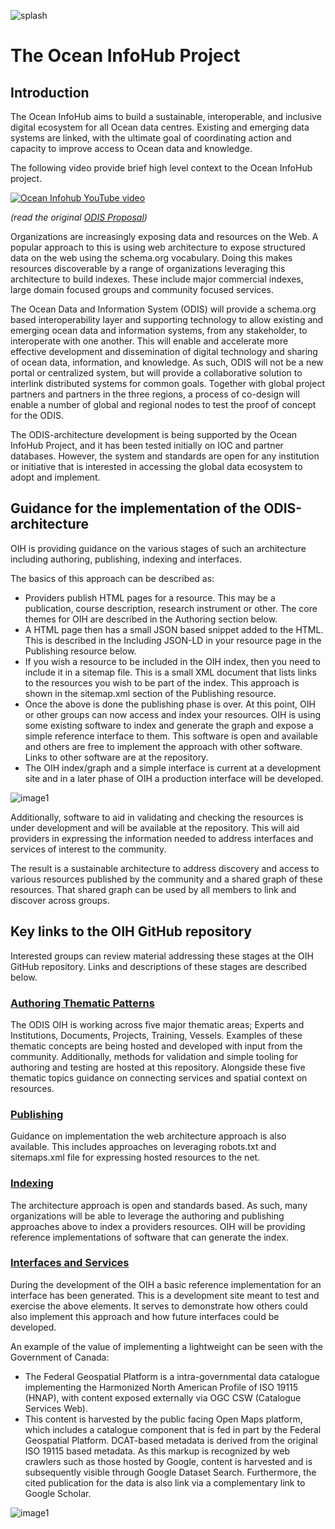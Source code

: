 ![splash](./images/splash.png)

# The Ocean InfoHub Project

## Introduction

The Ocean InfoHub aims to build a sustainable, interoperable, and inclusive digital ecosystem for all Ocean data centres. Existing and emerging data systems are linked, with the ultimate goal of coordinating action and capacity to improve access to Ocean data and knowledge.

The following video provide brief high level context to the Ocean InfoHub project.

[![Ocean Infohub YouTube video](https://img.youtube.com/vi/KrxeZrPg0u8/0.jpg)](https://www.youtube.com/watch?v=KrxeZrPg0u8)

*(read the original [ODIS Proposal](./assets/IOC_OceanInfoHub_Proposal__summary.pdf))*

Organizations are increasingly exposing data and resources on the Web.   A popular approach to this is using web architecture to expose structured data on the web using the schema.org vocabulary.   Doing this makes resources discoverable by a range of organizations leveraging this architecture to build indexes.  These include major commercial indexes, large domain focused groups and community focused services.

The Ocean Data and Information System (ODIS) will provide a schema.org based interoperability layer and supporting technology to allow existing and emerging ocean data and information systems, from any stakeholder, to interoperate with one another. This will enable and accelerate more effective development and dissemination of digital technology and sharing of ocean data, information, and knowledge. As such, ODIS will not be a new portal or centralized system, but will provide a collaborative solution to interlink distributed systems for common goals. Together with global project partners and partners in the three regions, a process of co-design will enable a number of global and regional nodes to test the proof of concept for the ODIS.

The ODIS-architecture development is being supported by the Ocean InfoHub Project, and it has been tested initially on IOC and partner databases. However, the system and standards are open for any institution or initiative that is interested in accessing the global data ecosystem to adopt and implement.

## Guidance for the implementation of the ODIS-architecture

OIH is providing guidance on the various stages of such an
architecture including authoring, publishing, indexing and interfaces.

The basics of this approach can be described as:

* Providers publish HTML pages for a resource.  This may be a publication, course description, research instrument or other.   The core themes for OIH are described in the Authoring section below.
* A HTML page then has a small JSON based snippet added to the HTML.  This is
  described in the Including JSON-LD in your resource page in the Publishing
  resource below. 
* If you wish a resource to be included in the OIH index, then you need to
  include it in a sitemap file.  This is a small XML document that lists links
  to the resources you wish to be part of the index.  This approach is shown in
  the sitemap.xml section of the Publishing resource.   
* Once the above is done the publishing phase is over.  At this point, OIH or
  other groups can now access and index your resources.   OIH is using some
  existing software to index and generate the graph and expose a simple
  reference interface to them.  This software is open and available and others
  are free to implement the approach with other software.  Links to other
  software are at the repository.  
* The OIH index/graph and a simple interface is current at a development site
  and in a later phase of OIH a production interface will be developed.  

![image1](./images/intro1.png)

Additionally, software to aid in validating and checking the resources is under
development and will be available at the repository.   This will aid providers
in expressing the information needed to address interfaces and services of
interest to the community.

The result is a sustainable architecture to address discovery and access to
various resources published by the community and a shared graph of these
resources.  That shared graph can be used by all members to link and discover
across groups.  

## Key links to the OIH GitHub repository

Interested groups can review material addressing these stages at the OIH GitHub
repository.  Links and descriptions of these stages are described below.  

### [Authoring Thematic Patterns](./thematics/index.md)

The ODIS OIH is working across five major thematic areas; Experts and
Institutions, Documents, Projects, Training, Vessels.   Examples of these
thematic concepts are being hosted and developed with input from the community.
Additionally, methods for validation and simple tooling for authoring and
testing are hosted at this repository.  Alongside these five thematic topics
guidance on connecting services and spatial context on resources. 

### [Publishing](./publishing/publishing.md)

Guidance on implementation the web architecture approach is also available.
This includes approaches on leveraging robots.txt and sitemaps.xml file for
expressing hosted resources to the net.  

### [Indexing](./indexing/index.md)

The architecture approach is open and standards based.  As such, many
organizations will be able to leverage the authoring and publishing approaches
above to index a providers resources.  OIH will be providing reference
implementations of software that can generate the index.

### [Interfaces and Services](./users/index.md)

During the development of the OIH a basic reference implementation for an
interface has been generated.  This is a development site meant to test and
exercise the above elements.   It serves to demonstrate how others could also
implement this approach and how future interfaces could be developed.  

An example of the value of implementing a lightweight can be seen with the
Government of Canada:

* The Federal Geospatial Platform is a intra-governmental data catalogue
  implementing the Harmonized North American Profile of ISO 19115 (HNAP), with
  content exposed externally via OGC CSW (Catalogue Services Web).
* This content is harvested by the public facing Open Maps platform, which
  includes a catalogue component that is fed in part by the Federal Geospatial
  Platform. DCAT-based metadata is derived from the original ISO 19115 based
  metadata. As this markup is recognized by web crawlers such as those hosted by
  Google, content is harvested and is subsequently visible through Google
  Dataset Search. Furthermore, the cited publication for the data is also link
  via a complementary link to Google Scholar.

![image1](./images/intro2.png)

